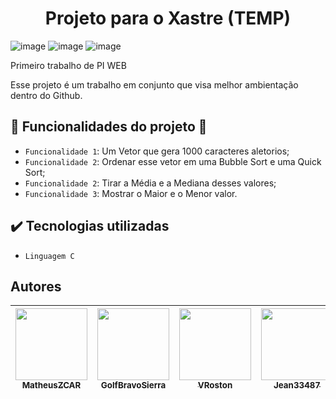 
<h1 align="center"> Projeto para o Xastre (TEMP) </h1>	

![image](https://img.shields.io/github/issues/GolfBravoSierra/Xastre-Primeiro)
![image](https://github.com/GolfBravoSierra/Xastre-Primeiro)
![image](https://img.shields.io/github/issues/GolfBravoSierra/Xastre-Primeiro)

Primeiro trabalho de PI WEB 

Esse projeto é um trabalho em conjunto que visa melhor ambientação dentro do Github. 

## :hammer: Funcionalidades do projeto :wrench:
- `Funcionalidade 1`: Um Vetor que gera 1000 caracteres aletorios;
- `Funcionalidade 2`: Ordenar esse vetor em uma Bubble Sort e uma Quick Sort;
- `Funcionalidade 2`: Tirar a Média e a Mediana desses valores;
- `Funcionalidade 3`: Mostrar o Maior e o Menor valor.
## ✔️ Tecnologias utilizadas
- ``Linguagem C``
## Autores
| [<img src="https://avatars.githubusercontent.com/u/107090798?v=4" width=115><br><sub>MatheusZCAR</sub>](https://github.com/MatheusZCAR) |  [<img src="https://avatars.githubusercontent.com/u/106974254?v=4" width=115><br><sub>GolfBravoSierra</sub>](https://github.com/GolfBravoSierra) |  [<img src="https://avatars.githubusercontent.com/u/111363981?v=4" width=115><br><sub>VRoston</sub>](https://github.com/VRoston) | [<img src="https://avatars.githubusercontent.com/u/55934276?v=4" width=115><br><sub>Jean33487</sub>](https://github.com/jean33487) |  [<img src="https://avatars.githubusercontent.com/u/78030935?v=4" width=115><br><sub>Zaldef</sub>](https://github.com/Zaldef) |  [<img src="https://avatars.githubusercontent.com/u/111884977?v=4" width=115><br><sub>leticiamaiza</sub>](https://github.com/leticiamaiza) |  [<img src="https://avatars.githubusercontent.com/u/62515650?v=4" width=115><br><sub>RumanLucas</sub>](https://github.com/RumanLucas) | 
| :---: | :---: | :---: | :---: | :---: | :---: | :---: |
